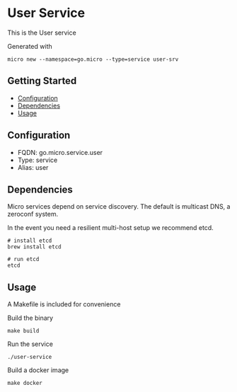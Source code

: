 # User Service

This is the User service

Generated with

```
micro new --namespace=go.micro --type=service user-srv
```

## Getting Started

- [Configuration](#configuration)
- [Dependencies](#dependencies)
- [Usage](#usage)

## Configuration

- FQDN: go.micro.service.user
- Type: service
- Alias: user

## Dependencies

Micro services depend on service discovery. The default is multicast DNS, a zeroconf system.

In the event you need a resilient multi-host setup we recommend etcd.

```
# install etcd
brew install etcd

# run etcd
etcd
```

## Usage

A Makefile is included for convenience

Build the binary

```
make build
```

Run the service
```
./user-service
```

Build a docker image
```
make docker
```